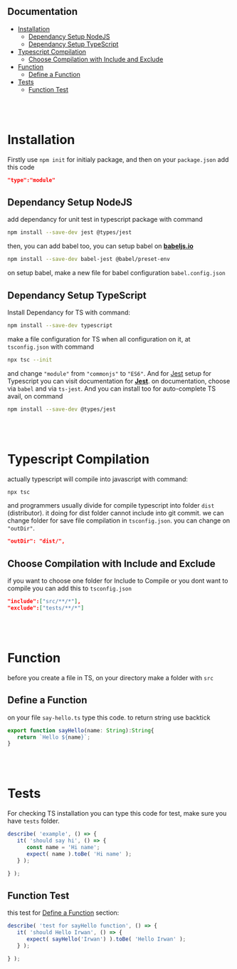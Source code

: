 <h2>Documentation</h2>

- [Installation](#installation)
  - [Dependancy Setup NodeJS](#dependancy-setup-nodejs)
  - [Dependancy Setup TypeScript](#dependancy-setup-typescript)
- [Typescript Compilation](#typescript-compilation)
  - [Choose Compilation with Include and Exclude](#choose-compilation-with-include-and-exclude)
- [Function](#function)
  - [Define a Function](#define-a-function)
- [Tests](#tests)
  - [Function Test](#function-test)

<br/>
<br/>

# Installation
Firstly use ``npm init`` for initialy package, and then on your ``package.json`` add this code
```json
"type":"module"
```

## Dependancy Setup NodeJS
add dependancy for unit test in typescript package with command
```bash
npm install --save-dev jest @types/jest
```
then, you can add babel too, you can setup babel on **[babeljs.io](https://babeljs.io/setup#installation)**
```bash
npm install --save-dev babel-jest @babel/preset-env
```
on setup babel, make a new file for babel configuration ``babel.config.json``

## Dependancy Setup TypeScript
Install Dependancy for TS with command:
```bash
npm install --save-dev typescript
```
make a file configuration for TS when all configuration on it, at ``tsconfig.json`` with command
```bash
npx tsc --init
```
and change ``"module"`` from ``"commonjs"`` to ``"ES6"``. And for [Jest](https://jestjs.io/docs/getting-started#using-typescript) setup for Typescript you can visit documentation for **[Jest](https://jestjs.io/docs/getting-started#using-typescript)**. on documentation, choose via ``babel`` and via ``ts-jest``. And you can install too for auto-complete TS avail, on command
```bash
npm install --save-dev @types/jest
```
<br/>
<br/>

# Typescript Compilation
actually typescript will compile into javascript with command:
```bash
npx tsc
```
and programmers usually divide for compile typescript into folder ``dist`` (distributor). it doing for dist folder cannot include into git commit. we can change folder for save file compilation in ``tsconfig.json``. you can change on ``"outDir"``.
```json
"outDir": "dist/",
```
## Choose Compilation with Include and Exclude
if you want to choose one folder for Include to Compile or you dont want to compile you can add this to ``tsconfig.json``
```json
"include":["src/**/*"],
"exclude":["tests/**/*"]
```

<br/>
<br/>

# Function
before you create a file in TS, on your directory make a folder with ``src``
## Define a Function
on your file ``say-hello.ts`` type this code. to return string use backtick
```typescript
export function sayHello(name: String):String{
   return `Hello ${name}`;
}
```
<br/>
<br/>

# Tests
For checking TS installation you can type this code for test, make sure you have ``tests`` folder.
```javascript
describe( 'example', () => {
   it( 'should say hi', () => {
      const name = 'Hi name';
      expect( name ).toBe( 'Hi name' );
   } );

} );

```
## Function Test
this test for [Define a Function](#define-a-function) section:
```javascript
describe( 'test for sayHello function', () => {
   it( 'should Hello Irwan', () => {
      expect( sayHello('Irwan') ).toBe( 'Hello Irwan' );
   } );

} );

```